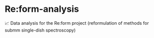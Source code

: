 # Re:form-analysis
:chart_with_upwards_trend: Data analysis for the Re:form project (reformulation of methods for submm single-dish spectroscopy)

